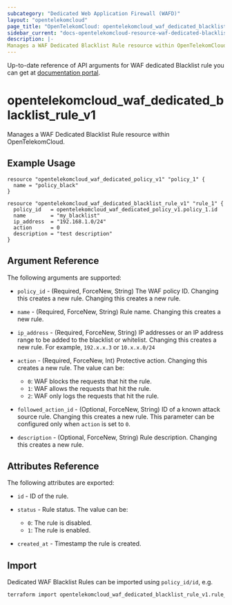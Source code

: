 ```yaml
---
subcategory: "Dedicated Web Application Firewall (WAFD)"
layout: "opentelekomcloud"
page_title: "OpenTelekomCloud: opentelekomcloud_waf_dedicated_blacklist_rule_v1"
sidebar_current: "docs-opentelekomcloud-resource-waf-dedicated-blacklist-rule-v1"
description: |-
Manages a WAF Dedicated Blacklist Rule resource within OpenTelekomCloud.
---
```


Up-to-date reference of API arguments for WAF dedicated Blacklist rule you can get at
[documentation portal](https://docs.otc.t-systems.com/web-application-firewall-dedicated/api-ref/apis/rule_management/creating_a_blacklist_or_whitelist_rule.html).

# opentelekomcloud_waf_dedicated_blacklist_rule_v1

Manages a WAF Dedicated Blacklist Rule resource within OpenTelekomCloud.

## Example Usage

```hcl
resource "opentelekomcloud_waf_dedicated_policy_v1" "policy_1" {
  name = "policy_black"
}

resource "opentelekomcloud_waf_dedicated_blacklist_rule_v1" "rule_1" {
  policy_id   = opentelekomcloud_waf_dedicated_policy_v1.policy_1.id
  name        = "my_blacklist"
  ip_address  = "192.168.1.0/24"
  action      = 0
  description = "test description"
}
```

## Argument Reference

The following arguments are supported:

* `policy_id` - (Required, ForceNew, String) The WAF policy ID. Changing this creates a new rule. Changing this creates a new rule.

* `name` - (Required, ForceNew, String) Rule name. Changing this creates a new rule.

* `ip_address` - (Required, ForceNew, String) IP addresses or an IP address range to be added to the blacklist or whitelist. Changing this creates a new rule.
  For example, `192.x.x.3` or `10.x.x.0/24`

* `action` - (Required, ForceNew, Int) Protective action. Changing this creates a new rule.
  The value can be:
    + `0`: WAF blocks the requests that hit the rule.
    + `1`: WAF allows the requests that hit the rule.
    + `2`: WAF only logs the requests that hit the rule.

* `followed_action_id` - (Optional, ForceNew, String) ID of a known attack source rule. Changing this creates a new rule.
  This parameter can be configured only when `action` is set to `0`.

* `description` - (Optional, ForceNew, String) Rule description. Changing this creates a new rule.

## Attributes Reference

The following attributes are exported:

* `id` -  ID of the rule.

* `status` - Rule status. The value can be:
  + `0`: The rule is disabled.
  + `1`: The rule is enabled.

* `created_at` - Timestamp the rule is created.

## Import

Dedicated WAF Blacklist Rules can be imported using `policy_id/id`, e.g.

```sh
terraform import opentelekomcloud_waf_dedicated_blacklist_rule_v1.rule_1 ff95e71c8ae74eba9887193ab22c5757/b39f3a5a1b4f447a8030f0b0703f47f5
```
